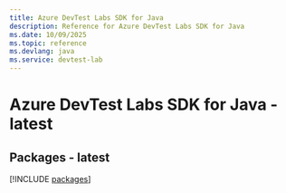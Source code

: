 ```yaml
---
title: Azure DevTest Labs SDK for Java
description: Reference for Azure DevTest Labs SDK for Java
ms.date: 10/09/2025
ms.topic: reference
ms.devlang: java
ms.service: devtest-lab
---
```

# Azure DevTest Labs SDK for Java - latest
## Packages - latest
[!INCLUDE [packages](devtest-labs-index.md)]